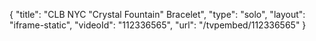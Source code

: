 {
    "title": "CLB NYC \"Crystal Fountain\" Bracelet",
    "type": "solo",
    "layout": "iframe-static",
    "videoId": "112336565",
    "url": "\/tvpembed\/112336565"
}